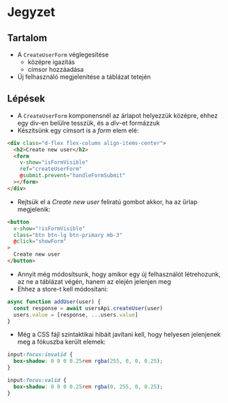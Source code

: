 # Jegyzet

## Tartalom

- A `CreateUserForm` véglegesítése
  - középre igazítás
  - címsor hozzáadása
- Új felhasználó megjelenítése a táblázat tetején

## Lépések

- A `CreateUserForm` komponensnél az árlapot helyezzük középre, ehhez egy div-en belülre tesszük, és a _div_-et formázzuk
- Készítsünk egy címsort is a _form_ elem elé:

```html
<div class="d-flex flex-column align-items-center">
  <h2>Create new user</h2>
  <form
    v-show="isFormVisible"
    ref="createUserForm"
    @submit.prevent="handleFormSubmit"
  ></form>
</div>
```

- Rejtsük el a _Create new user_ feliratú gombot akkor, ha az űrlap megjelenik:

```html
<button
  v-show="!isFormVisible"
  class="btn btn-lg btn-primary mb-3"
  @click="showForm"
>
  Create new user
</button>
```

- Annyit még módosítsunk, hogy amikor egy új felhasználót létrehozunk, az ne a táblázat végén, hanem az elején jelenjen meg
- Ehhez a store-t kell módosítani:

```js
async function addUser(user) {
  const response = await usersApi.createUser(user)
  users.value = [response, ...users.value]
}
```

- Még a CSS fájl szintaktikai hibáit javítani kell, hogy helyesen jelenjenek meg a fókuszba került elemek:

```css
input:focus:invalid {
  box-shadow: 0 0 0 0.25rem rgba(255, 0, 0, 0.25);
}

input:focus:valid {
  box-shadow: 0 0 0 0.25rem rgba(0, 255, 0, 0.25);
}
```
